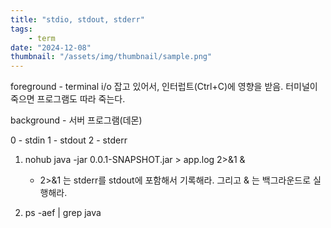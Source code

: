 ```yaml
---
title: "stdio, stdout, stderr"
tags:
    - term
date: "2024-12-08"
thumbnail: "/assets/img/thumbnail/sample.png"
---
```


foreground - terminal i/o 잡고 있어서, 인터럽트(Ctrl+C)에 영향을 받음. 터미널이 죽으면 프로그램도 따라 죽는다.

background - 서버 프로그램(데몬)

0 - stdin
1 - stdout
2 - stderr

1. nohub java -jar 0.0.1-SNAPSHOT.jar > app.log 2>&1 & 
	- 2>&1 는 stderr를 stdout에 포함해서 기록해라. 그리고 & 는 백그라운드로 실행해라.

2. ps -aef | grep java